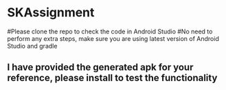 # SKAssignment

#Please clone the repo to check the code in Android Studio
#No need to perform any extra steps, make sure you are using latest version of Android Studio and gradle

## I have provided the generated apk for your reference, please install to test the functionality
